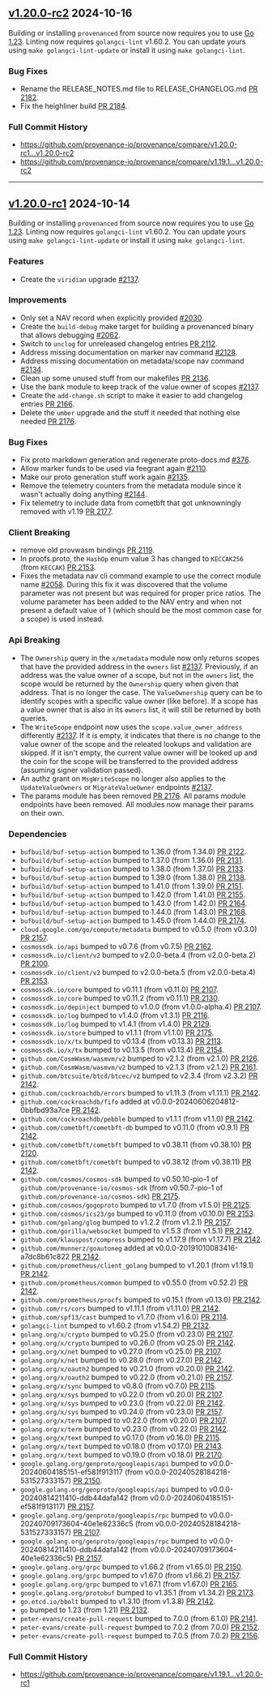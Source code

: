 ## [v1.20.0-rc2](https://github.com/provenance-io/provenance/releases/tag/v1.20.0-rc2) 2024-10-16

Building or installing `provenanced` from source now requires you to use [Go 1.23](https://golang.org/dl/).
Linting now requires `golangci-lint` v1.60.2. You can update yours using `make golangci-lint-update` or install it using `make golangci-lint`.

### Bug Fixes

* Rename the RELEASE_NOTES.md file to RELEASE_CHANGELOG.md [PR 2182](https://github.com/provenance-io/provenance/pull/2182).
* Fix the heighliner build [PR 2184](https://github.com/provenance-io/provenance/pull/2184).

### Full Commit History

* https://github.com/provenance-io/provenance/compare/v1.20.0-rc1...v1.20.0-rc2
* https://github.com/provenance-io/provenance/compare/v1.19.1...v1.20.0-rc2

---

## [v1.20.0-rc1](https://github.com/provenance-io/provenance/releases/tag/v1.20.0-rc1) 2024-10-14

Building or installing `provenanced` from source now requires you to use [Go 1.23](https://golang.org/dl/).
Linting now requires `golangci-lint` v1.60.2. You can update yours using `make golangci-lint-update` or install it using `make golangci-lint`.

### Features

* Create the `viridian` upgrade [#2137](https://github.com/provenance-io/provenance/issues/2137).

### Improvements

* Only set a NAV record when explicitly provided [#2030](https://github.com/provenance-io/provenance/issues/2030).
* Create the `build-debug` make target for building a provenanced binary that allows debugging [#2062](https://github.com/provenance-io/provenance/issues/2062).
* Switch to `unclog` for unreleased changelog entries [PR 2112](https://github.com/provenance-io/provenance/pull/2112).
* Address missing documentation on marker nav command [#2128](https://github.com/provenance-io/provenance/issues/2128).
* Address missing documentation on metadata/scope nav command [#2134](https://github.com/provenance-io/provenance/issues/2134).
* Clean up some unused stuff from our makefiles [PR 2136](https://github.com/provenance-io/provenance/pull/2136).
* Use the bank module to keep track of the value owner of scopes [#2137](https://github.com/provenance-io/provenance/issues/2137).
* Create the `add-change.sh` script to make it easier to add changelog entries [PR 2166](https://github.com/provenance-io/provenance/pull/2166).
* Delete the `umber` upgrade and the stuff it needed that nothing else needed [PR 2176](https://github.com/provenance-io/provenance/pull/2176).

### Bug Fixes

* Fix proto markdown generation and regenerate proto-docs.md [#376](https://github.com/provenance-io/provenance/issues/376).
* Allow marker funds to be used via feegrant again [#2110](https://github.com/provenance-io/provenance/issues/2110).
* Make our proto generation stuff work again [#2135](https://github.com/provenance-io/provenance/issues/2135).
* Remove the telemetry counters from the metadata module since it wasn't actually doing anything [#2144](https://github.com/provenance-io/provenance/issues/2144).
* Fix telemetry to include data from cometbft that got unknowningly removed with v1.19 [PR 2177](https://github.com/provenance-io/provenance/pull/2177).

### Client Breaking

* remove old provwasm bindings [PR 2119](https://github.com/provenance-io/provenance/pull/2119).
* In proofs.proto, the `HashOp` enum value 3 has changed to `KECCAK256` (from `KECCAK`) [PR 2153](https://github.com/provenance-io/provenance/pull/2153).
* Fixes the metadata nav cli command example to use the correct module name [#2058](https://github.com/provenance-io/provenance/issues/2058).
  During this fix it was discovered that the volume parameter was not present but was required for proper price ratios.  The volume
  parameter has been added to the NAV entry and when not present a default value of 1 (which should be the most common case for a scope) is
  used instead.

### Api Breaking

* The `Ownership` query in the `x/metadata` module now only returns scopes that have the provided address in the `owners` list [#2137](https://github.com/provenance-io/provenance/issues/2137).
  Previously, if an address was the value owner of a scope, but not in the `owners` list, the scope would be returned
  by the `Ownership` query when given that address.  That is no longer the case.
  The `ValueOwnership` query can be to identify scopes with a specific value owner (like before).
  If a scope has a value owner that is also in its `owners` list, it will still be returned by both queries.
* The `WriteScope` endpoint now uses the `scope.value_owner_address` differently [#2137](https://github.com/provenance-io/provenance/issues/2137).
  If it is empty, it indicates that there is no change to the value owner of the scope and the releated lookups and validation
  are skipped. If it isn't empty, the current value owner will be looked up and the coin for the scope will be transferred to
  the provided address (assuming signer validation passed).
* An authz grant on `MsgWriteScope` no longer also applies to the `UpdateValueOwners` or `MigrateValueOwner` endpoints [#2137](https://github.com/provenance-io/provenance/issues/2137).
* The params module has been removed [PR 2176](https://github.com/provenance-io/provenance/pull/2176).
  All params module endpoints have been removed. All modules now manage their params on their own.

### Dependencies

* `bufbuild/buf-setup-action` bumped to 1.36.0 (from 1.34.0) [PR 2122](https://github.com/provenance-io/provenance/pull/2122).
* `bufbuild/buf-setup-action` bumped to 1.37.0 (from 1.36.0) [PR 2131](https://github.com/provenance-io/provenance/pull/2131).
* `bufbuild/buf-setup-action` bumped to 1.38.0 (from 1.37.0) [PR 2133](https://github.com/provenance-io/provenance/pull/2133).
* `bufbuild/buf-setup-action` bumped to 1.39.0 (from 1.38.0) [PR 2138](https://github.com/provenance-io/provenance/pull/2138).
* `bufbuild/buf-setup-action` bumped to 1.41.0 (from 1.39.0) [PR 2151](https://github.com/provenance-io/provenance/pull/2151).
* `bufbuild/buf-setup-action` bumped to 1.42.0 (from 1.41.0) [PR 2155](https://github.com/provenance-io/provenance/pull/2155).
* `bufbuild/buf-setup-action` bumped to 1.43.0 (from 1.42.0) [PR 2164](https://github.com/provenance-io/provenance/pull/2164).
* `bufbuild/buf-setup-action` bumped to 1.44.0 (from 1.43.0) [PR 2168](https://github.com/provenance-io/provenance/pull/2168).
* `bufbuild/buf-setup-action` bumped to 1.45.0 (from 1.44.0) [PR 2174](https://github.com/provenance-io/provenance/pull/2174).
* `cloud.google.com/go/compute/metadata` bumped to v0.5.0 (from v0.3.0) [PR 2157](https://github.com/provenance-io/provenance/pull/2157).
* `cosmossdk.io/api` bumped to v0.7.6 (from v0.7.5) [PR 2162](https://github.com/provenance-io/provenance/pull/2162).
* `cosmossdk.io/client/v2` bumped to v2.0.0-beta.4 (from v2.0.0-beta.2) [PR 2100](https://github.com/provenance-io/provenance/pull/2100).
* `cosmossdk.io/client/v2` bumped to v2.0.0-beta.5 (from v2.0.0-beta.4) [PR 2153](https://github.com/provenance-io/provenance/pull/2153).
* `cosmossdk.io/core` bumped to v0.11.1 (from v0.11.0) [PR 2107](https://github.com/provenance-io/provenance/pull/2107).
* `cosmossdk.io/core` bumped to v0.11.2 (from v0.11.1) [PR 2130](https://github.com/provenance-io/provenance/pull/2130).
* `cosmossdk.io/depinject` bumped to v1.0.0 (from v1.0.0-alpha.4) [PR 2107](https://github.com/provenance-io/provenance/pull/2107).
* `cosmossdk.io/log` bumped to v1.4.0 (from v1.3.1) [PR 2116](https://github.com/provenance-io/provenance/pull/2116).
* `cosmossdk.io/log` bumped to v1.4.1 (from v1.4.0) [PR 2129](https://github.com/provenance-io/provenance/pull/2129).
* `cosmossdk.io/store` bumped to v1.1.1 (from v1.1.0) [PR 2175](https://github.com/provenance-io/provenance/pull/2175).
* `cosmossdk.io/x/tx` bumped to v0.13.4 (from v0.13.3) [PR 2113](https://github.com/provenance-io/provenance/pull/2113).
* `cosmossdk.io/x/tx` bumped to v0.13.5 (from v0.13.4) [PR 2154](https://github.com/provenance-io/provenance/pull/2154).
* `github.com/CosmWasm/wasmvm/v2` bumped to v2.1.2 (from v2.1.0) [PR 2126](https://github.com/provenance-io/provenance/pull/2126).
* `github.com/CosmWasm/wasmvm/v2` bumped to v2.1.3 (from v2.1.2) [PR 2161](https://github.com/provenance-io/provenance/pull/2161).
* `github.com/btcsuite/btcd/btcec/v2` bumped to v2.3.4 (from v2.3.2) [PR 2142](https://github.com/provenance-io/provenance/pull/2142).
* `github.com/cockroachdb/errors` bumped to v1.11.3 (from v1.11.1) [PR 2142](https://github.com/provenance-io/provenance/pull/2142).
* `github.com/cockroachdb/fifo` added at v0.0.0-20240606204812-0bbfbd93a7ce [PR 2142](https://github.com/provenance-io/provenance/pull/2142).
* `github.com/cockroachdb/pebble` bumped to v1.1.1 (from v1.1.0) [PR 2142](https://github.com/provenance-io/provenance/pull/2142).
* `github.com/cometbft/cometbft-db` bumped to v0.11.0 (from v0.9.1) [PR 2142](https://github.com/provenance-io/provenance/pull/2142).
* `github.com/cometbft/cometbft` bumped to v0.38.11 (from v0.38.10) [PR 2120](https://github.com/provenance-io/provenance/pull/2120).
* `github.com/cometbft/cometbft` bumped to v0.38.12 (from v0.38.11) [PR 2142](https://github.com/provenance-io/provenance/pull/2142).
* `github.com/cosmos/cosmos-sdk` bumped to v0.50.10-pio-1 of `github.com/provenance-io/cosmos-sdk` (from v0.50.7-pio-1 of `github.com/provenance-io/cosmos-sdk`) [PR 2175](https://github.com/provenance-io/provenance/pull/2175).
* `github.com/cosmos/gogoproto` bumped to v1.7.0 (from v1.5.0) [PR 2125](https://github.com/provenance-io/provenance/pull/2125).
* `github.com/cosmos/ics23/go` bumped to v0.11.0 (from v0.10.0) [PR 2153](https://github.com/provenance-io/provenance/pull/2153).
* `github.com/golang/glog` bumped to v1.2.2 (from v1.2.1) [PR 2157](https://github.com/provenance-io/provenance/pull/2157).
* `github.com/gorilla/websocket` bumped to v1.5.3 (from v1.5.1) [PR 2142](https://github.com/provenance-io/provenance/pull/2142).
* `github.com/klauspost/compress` bumped to v1.17.9 (from v1.17.7) [PR 2142](https://github.com/provenance-io/provenance/pull/2142).
* `github.com/munnerz/goautoneg` added at v0.0.0-20191010083416-a7dc8b61c822 [PR 2142](https://github.com/provenance-io/provenance/pull/2142).
* `github.com/prometheus/client_golang` bumped to v1.20.1 (from v1.19.1) [PR 2142](https://github.com/provenance-io/provenance/pull/2142).
* `github.com/prometheus/common` bumped to v0.55.0 (from v0.52.2) [PR 2142](https://github.com/provenance-io/provenance/pull/2142).
* `github.com/prometheus/procfs` bumped to v0.15.1 (from v0.13.0) [PR 2142](https://github.com/provenance-io/provenance/pull/2142).
* `github.com/rs/cors` bumped to v1.11.1 (from v1.11.0) [PR 2142](https://github.com/provenance-io/provenance/pull/2142).
* `github.com/spf13/cast` bumped to v1.7.0 (from v1.6.0) [PR 2114](https://github.com/provenance-io/provenance/pull/2114).
* `golangci-lint` bumped to v1.60.2 (from v1.54.2) [PR 2132](https://github.com/provenance-io/provenance/pull/2132).
* `golang.org/x/crypto` bumped to v0.25.0 (from v0.23.0) [PR 2107](https://github.com/provenance-io/provenance/pull/2107).
* `golang.org/x/crypto` bumped to v0.26.0 (from v0.25.0) [PR 2142](https://github.com/provenance-io/provenance/pull/2142).
* `golang.org/x/net` bumped to v0.27.0 (from v0.25.0) [PR 2107](https://github.com/provenance-io/provenance/pull/2107).
* `golang.org/x/net` bumped to v0.28.0 (from v0.27.0) [PR 2142](https://github.com/provenance-io/provenance/pull/2142).
* `golang.org/x/oauth2` bumped to v0.21.0 (from v0.20.0) [PR 2142](https://github.com/provenance-io/provenance/pull/2142).
* `golang.org/x/oauth2` bumped to v0.22.0 (from v0.21.0) [PR 2157](https://github.com/provenance-io/provenance/pull/2157).
* `golang.org/x/sync` bumped to v0.8.0 (from v0.7.0) [PR 2115](https://github.com/provenance-io/provenance/pull/2115).
* `golang.org/x/sys` bumped to v0.22.0 (from v0.20.0) [PR 2107](https://github.com/provenance-io/provenance/pull/2107).
* `golang.org/x/sys` bumped to v0.23.0 (from v0.22.0) [PR 2142](https://github.com/provenance-io/provenance/pull/2142).
* `golang.org/x/sys` bumped to v0.24.0 (from v0.23.0) [PR 2157](https://github.com/provenance-io/provenance/pull/2157).
* `golang.org/x/term` bumped to v0.22.0 (from v0.20.0) [PR 2107](https://github.com/provenance-io/provenance/pull/2107).
* `golang.org/x/term` bumped to v0.23.0 (from v0.22.0) [PR 2142](https://github.com/provenance-io/provenance/pull/2142).
* `golang.org/x/text` bumped to v0.17.0 (from v0.16.0) [PR 2115](https://github.com/provenance-io/provenance/pull/2115).
* `golang.org/x/text` bumped to v0.18.0 (from v0.17.0) [PR 2143](https://github.com/provenance-io/provenance/pull/2143).
* `golang.org/x/text` bumped to v0.19.0 (from v0.18.0) [PR 2170](https://github.com/provenance-io/provenance/pull/2170).
* `google.golang.org/genproto/googleapis/api` bumped to v0.0.0-20240604185151-ef581f913117 (from v0.0.0-20240528184218-531527333157) [PR 2150](https://github.com/provenance-io/provenance/pull/2150).
* `google.golang.org/genproto/googleapis/api` bumped to v0.0.0-20240814211410-ddb44dafa142 (from v0.0.0-20240604185151-ef581f913117) [PR 2157](https://github.com/provenance-io/provenance/pull/2157).
* `google.golang.org/genproto/googleapis/rpc` bumped to v0.0.0-20240709173604-40e1e62336c5 (from v0.0.0-20240528184218-531527333157) [PR 2107](https://github.com/provenance-io/provenance/pull/2107).
* `google.golang.org/genproto/googleapis/rpc` bumped to v0.0.0-20240814211410-ddb44dafa142 (from v0.0.0-20240709173604-40e1e62336c5) [PR 2157](https://github.com/provenance-io/provenance/pull/2157).
* `google.golang.org/grpc` bumped to v1.66.2 (from v1.65.0) [PR 2150](https://github.com/provenance-io/provenance/pull/2150).
* `google.golang.org/grpc` bumped to v1.67.0 (from v1.66.2) [PR 2157](https://github.com/provenance-io/provenance/pull/2157).
* `google.golang.org/grpc` bumped to v1.67.1 (from v1.67.0) [PR 2165](https://github.com/provenance-io/provenance/pull/2165).
* `google.golang.org/protobuf` bumped to v1.35.1 (from v1.34.2) [PR 2173](https://github.com/provenance-io/provenance/pull/2173).
* `go.etcd.io/bbolt` bumped to v1.3.10 (from v1.3.8) [PR 2142](https://github.com/provenance-io/provenance/pull/2142).
* `go` bumped to 1.23 (from 1.21) [PR 2132](https://github.com/provenance-io/provenance/pull/2132).
* `peter-evans/create-pull-request` bumped to 7.0.0 (from 6.1.0) [PR 2141](https://github.com/provenance-io/provenance/pull/2141).
* `peter-evans/create-pull-request` bumped to 7.0.2 (from 7.0.0) [PR 2152](https://github.com/provenance-io/provenance/pull/2152).
* `peter-evans/create-pull-request` bumped to 7.0.5 (from 7.0.2) [PR 2156](https://github.com/provenance-io/provenance/pull/2156).

### Full Commit History

* https://github.com/provenance-io/provenance/compare/v1.19.1...v1.20.0-rc1

